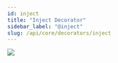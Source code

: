 ```yaml
---
id: inject
title: "Inject Decorator"
sidebar_label: "@inject"
slug: /api/core/decorators/inject
---
```


<img class="decorator-badge" src="https://img.shields.io/badge/Type-Property%20Decorator-orange?style=for-the-badge" />